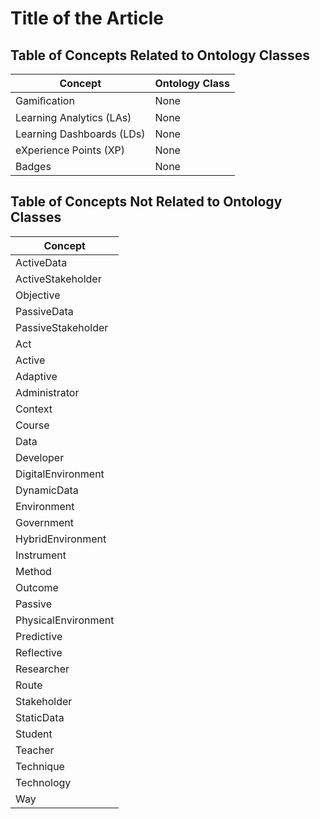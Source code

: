 # Title of the Article

## Table of Concepts Related to Ontology Classes

| Concept | Ontology Class |
|---|---|
| Gamiﬁcation | None |
| Learning Analytics (LAs) | None |
| Learning Dashboards (LDs) | None |
| eXperience Points (XP) | None |
| Badges | None |

## Table of Concepts Not Related to Ontology Classes

| Concept |
|---|
| ActiveData |
| ActiveStakeholder |
| Objective |
| PassiveData |
| PassiveStakeholder |
| Act |
| Active |
| Adaptive |
| Administrator |
| Context |
| Course |
| Data |
| Developer |
| DigitalEnvironment |
| DynamicData |
| Environment |
| Government |
| HybridEnvironment |
| Instrument |
| Method |
| Outcome |
| Passive |
| PhysicalEnvironment |
| Predictive |
| Reflective |
| Researcher |
| Route |
| Stakeholder |
| StaticData |
| Student |
| Teacher |
| Technique |
| Technology |
| Way |